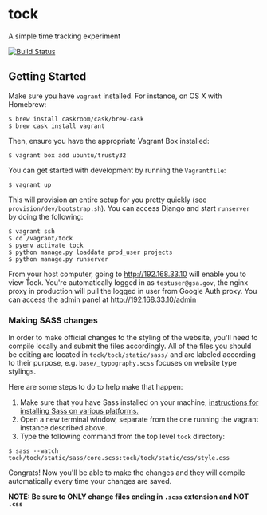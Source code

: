 tock
===============

A simple time tracking experiment

[![Build Status](https://travis-ci.org/18F/tock.svg)](https://travis-ci.org/18F/tock)

## Getting Started

Make sure you have `vagrant` installed. For instance, on OS X with Homebrew:

```
$ brew install caskroom/cask/brew-cask
$ brew cask install vagrant
```

Then, ensure you have the appropriate Vagrant Box installed:

```
$ vagrant box add ubuntu/trusty32
```

You can get started with development by running the `Vagrantfile`:

```
$ vagrant up
```

This will provision an entire setup for you pretty quickly (see `provision/dev/bootstrap.sh`). You can access Django and start `runserver` by doing the following:

```
$ vagrant ssh
$ cd /vagrant/tock
$ pyenv activate tock
$ python manage.py loaddata prod_user projects
$ python manage.py runserver
```

From your host computer, going to http://192.168.33.10 will enable you to view Tock. You're automatically logged in as `testuser@gsa.gov`, the nginx proxy in production will pull the logged in user from Google Auth proxy. You can access the admin panel at http://192.168.33.10/admin

### Making SASS changes

In order to make official changes to the styling of the website, you'll need to compile locally and submit the files accordingly. All of the files you should be editing are located in `tock/tock/static/sass/` and are labeled according to their purpose, e.g. `base/_typography.scss` focuses on website type stylings.

Here are some steps to do to help make that happen:

1. Make sure that you have Sass installed on your machine, [instructions for installing Sass on various platforms.](http://sass-lang.com/install)
2. Open a new terminal window, separate from the one running the vagrant instance described above.
3. Type the following command from the top level `tock` directory:

```
$ sass --watch tock/tock/static/sass/core.scss:tock/tock/static/css/style.css
```

Congrats! Now you'll be able to make the changes and they will compile automatically every time your changes are saved.

**NOTE: Be sure to ONLY change files ending in  `.scss` extension and NOT `.css`**
